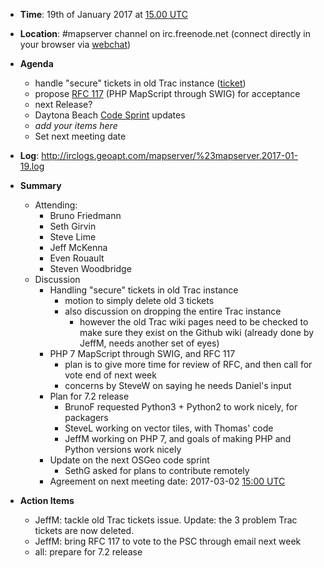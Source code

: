 * **Time**: 19th of January 2017 at [15.00 UTC](http://www.timeanddate.com/worldclock/fixedtime.html?year=2017&month=01&day=19&hour=15&min=0&sec=0%2016.00UTC)
* **Location**: #mapserver channel on irc.freenode.net (connect directly in your browser via [webchat](https://webchat.freenode.net/?channels=mapserver))
* **Agenda**
    * handle "secure" tickets in old Trac instance ([ticket](https://trac.osgeo.org/mapserver/ticket/4275))
    * propose [RFC 117](http://mapserver.org/development/rfc/ms-rfc-117.html) (PHP MapScript through SWIG) for acceptance
    * next Release?
    * Daytona Beach [Code Sprint](https://wiki.osgeo.org/wiki/Daytona_Beach_Code_Sprint_2017) updates
    * *add your items here*
    * Set next meeting date

* **Log**: http://irclogs.geoapt.com/mapserver/%23mapserver.2017-01-19.log

* **Summary**
  * Attending:
    * Bruno Friedmann
    * Seth Girvin
    * Steve Lime
    * Jeff McKenna
    * Even Rouault
    * Steven Woodbridge
  * Discussion
    * Handling "secure" tickets in old Trac instance
      * motion to simply delete old 3 tickets
      * also discussion on dropping the entire Trac instance
        * however the old Trac wiki pages need to be checked to make sure they exist on the Github wiki (already done by JeffM, needs another set of eyes)
    * PHP 7 MapScript through SWIG, and RFC 117
      * plan is to give more time for review of RFC, and then call for vote end of next week
      * concerns by SteveW on saying he needs Daniel's input
    * Plan for 7.2 release
      * BrunoF requested Python3 + Python2 to work nicely, for packagers
      * SteveL working on vector tiles, with Thomas' code
      * JeffM working on PHP 7, and goals of making PHP and Python versions work nicely
    * Update on the next OSGeo code sprint
      * SethG asked for plans to contribute remotely
    * Agreement on next meeting date: 2017-03-02 [15:00 UTC](http://www.timeanddate.com/worldclock/fixedtime.html?year=2017&month=03&day=02&hour=15&min=0&sec=0%2016.00UTC)

* **Action Items**
  * JeffM: tackle old Trac tickets issue.  Update: the 3 problem Trac tickets are now deleted.
  * JeffM: bring RFC 117 to vote to the PSC through email next week
  * all: prepare for 7.2 release